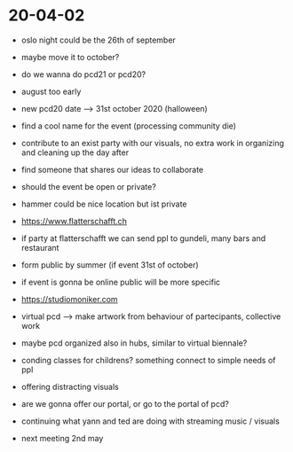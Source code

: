 
# 20-04-02

- oslo night could be the 26th of september
- maybe move it to october?
- do we wanna do pcd21 or pcd20?
- august too early 
- new pcd20 date --> 31st october 2020 (halloween)
- find a cool name for the event (processing community die)
- contribute to an exist party with our visuals, no extra work in organizing and cleaning up the day after
- find someone that shares our ideas to collaborate
- should the event be open or private?
- hammer could be nice location but ist private
- https://www.flatterschafft.ch
- if party at flatterschafft we can send ppl to gundeli, many bars and restaurant
- form public by summer (if event 31st of october)

- if event is gonna be online public will be more specific
- https://studiomoniker.com
- virtual pcd --> make artwork from behaviour of partecipants, collective work
- maybe pcd organized also in hubs, similar to virtual biennale?
- conding classes for childrens? something connect to simple needs of ppl
- offering distracting visuals
- are we gonna offer our portal, or go to the portal of pcd?
- continuing what yann and ted are doing with streaming music / visuals

- next meeting 2nd may
